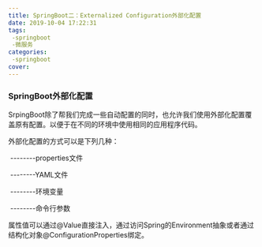 ```yaml
---
title: SpringBoot二：Externalized Configuration外部化配置
date: 2019-10-04 17:22:31
tags:
 -springboot
 -微服务
categories:
 -springboot
cover: 
---
```


### SpringBoot外部化配置

[参阅官方文档]: https://docs.spring.io/spring-boot/docs/2.1.9.RELEASE/reference/html/boot-features-external-config.html

SrpingBoot除了帮我们完成一些自动配置的同时，也允许我们使用外部化配置覆盖原有配置。以便于在不同的环境中使用相同的应用程序代码。

外部化配置的方式可以是下列几种：

​				--------properties文件

​				--------YAML文件

​				--------环境变量

​				--------命令行参数

属性值可以通过@Value直接注入，通过访问Spring的Environment抽象或者通过结构化对象@ConfigurationProperties绑定。

​	